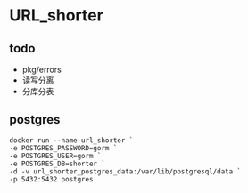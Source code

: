 # URL_shorter

## todo
- pkg/errors
- 读写分离
- 分库分表

## postgres
```
docker run --name url_shorter `
-e POSTGRES_PASSWORD=gorm `
-e POSTGRES_USER=gorm `
-e POSTGRES_DB=shorter `
-d -v url_shorter_postgres_data:/var/lib/postgresql/data `
-p 5432:5432 postgres
```